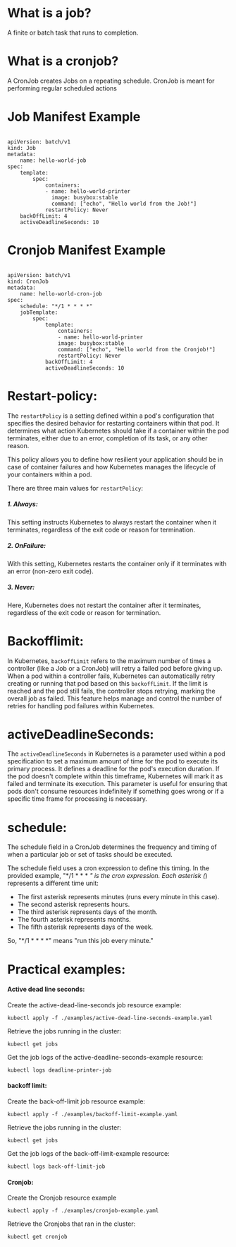 # What is a job?

A finite or batch task that runs to completion.

# What is a cronjob?

A CronJob creates Jobs on a repeating schedule.
CronJob is meant for performing regular scheduled actions 

# Job Manifest Example

```

apiVersion: batch/v1
kind: Job
metadata:
    name: hello-world-job
spec:
    template:
        spec:
            containers:
            - name: hello-world-printer
              image: busybox:stable
              command: ["echo", "Hello world from the Job!"]
            restartPolicy: Never
    backOffLimit: 4
    activeDeadlineSeconds: 10

```

# Cronjob Manifest Example

```

apiVersion: batch/v1
kind: CronJob
metadata:
    name: hello-world-cron-job
spec:
    schedule: "*/1 * * * *"
    jobTemplate:
        spec:
            template:
                containers:
                - name: hello-world-printer
                image: busybox:stable
                command: ["echo", "Hello world from the Cronjob!"]
                restartPolicy: Never
            backOffLimit: 4
            activeDeadlineSeconds: 10

```

# Restart-policy:

The `restartPolicy` is a setting defined within a pod's configuration that specifies the desired behavior for restarting containers within that pod. It determines what action Kubernetes should take if a container within the pod terminates, either due to an error, completion of its task, or any other reason.

This policy allows you to define how resilient your application should be in case of container failures and how Kubernetes manages the lifecycle of your containers within a pod.

There are three main values for `restartPolicy`:

##### 1. Always: 

This setting instructs Kubernetes to always restart the container when it terminates, regardless of the exit code or reason for termination.

##### 2. OnFailure: 

With this setting, Kubernetes restarts the container only if it terminates with an error (non-zero exit code).

##### 3. Never: 

Here, Kubernetes does not restart the container after it terminates, regardless of the exit code or reason for termination. 


# Backofflimit:

In Kubernetes, `backoffLimit` refers to the maximum number of times a controller (like a Job or a CronJob) will retry a failed pod before giving up. When a pod within a controller fails, Kubernetes can automatically retry creating or running that pod based on this `backoffLimit`. If the limit is reached and the pod still fails, the controller stops retrying, marking the overall job as failed. This feature helps manage and control the number of retries for handling pod failures within Kubernetes.

# activeDeadlineSeconds:

The `activeDeadlineSeconds` in Kubernetes is a parameter used within a pod specification to set a maximum amount of time for the pod to execute its primary process. It defines a deadline for the pod's execution duration. If the pod doesn't complete within this timeframe, Kubernetes will mark it as failed and terminate its execution. This parameter is useful for ensuring that pods don't consume resources indefinitely if something goes wrong or if a specific time frame for processing is necessary.

# schedule:

The schedule field in a CronJob determines the frequency and timing of when a particular job or set of tasks should be executed.

The schedule field uses a cron expression to define this timing. In the provided example, "*/1 * * * *" is the cron expression. Each asterisk (*) represents a different time unit:

- The first asterisk represents minutes (runs every minute in this case).
- The second asterisk represents hours.
- The third asterisk represents days of the month.
- The fourth asterisk represents months.
- The fifth asterisk represents days of the week.

So, "*/1 * * * *" means "run this job every minute."

# Practical examples:

#### Active dead line seconds:

Create the active-dead-line-seconds job resource example:

```
kubectl apply -f ./examples/active-dead-line-seconds-example.yaml
```

Retrieve the jobs running in  the cluster:

```
kubectl get jobs
```

Get the job logs of the active-deadline-seconds-example resource:

```
kubectl logs deadline-printer-job
```


#### backoff limit:

Create the back-off-limit job resource example:

```
kubectl apply -f ./examples/backoff-limit-example.yaml
```

Retrieve the jobs running in  the cluster:

```
kubectl get jobs
```

Get the job logs of the back-off-limit-example resource:

```
kubectl logs back-off-limit-job
```

#### Cronjob:

Create the Cronjob resource example

```
kubectl apply -f ./examples/cronjob-example.yaml
```

Retrieve the Cronjobs that ran in  the cluster:

```
kubectl get cronjob
```